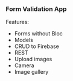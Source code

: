 ### Form Validation App 
Features: 

- Forms without Bloc
- Models
- CRUD to Firebase
- REST 
- Upload images
- Camera
- Image gallery
